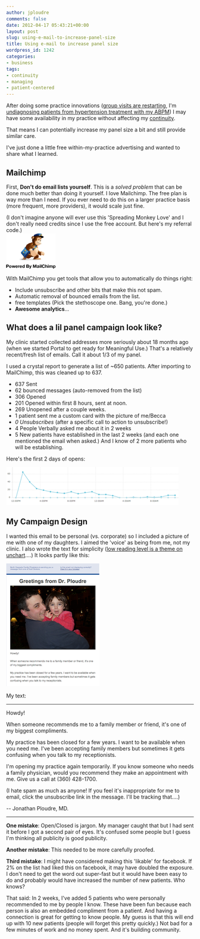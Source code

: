 ```yaml
---
author: jploudre
comments: false
date: 2012-04-17 05:43:21+00:00
layout: post
slug: using-e-mail-to-increase-panel-size
title: Using e-mail to increase panel size
wordpress_id: 1242
categories:
- business
tags:
- continuity
- managing
- patient-centered
---
```


After doing some practice innovations ([group visits are restarting](/2012/group-visit-invitation/), I'm [undiagnosing patients from hypertension treatment with my ABPM](/?s=abpm)) I may have some availability in my practice without affecting my [continuity](/2011/continuity-report/).

That means I can potentially increase my panel size a bit and still provide similar care.

I've just done a little free within-my-practice advertising and wanted to share what I learned.

## Mailchimp

First, **Don't do email lists yourself**. This is a *solved problem* that can be done much better than doing it yourself. I love Mailchimp. The free plan is way more than I need. If you ever need to do this on a larger practice basis (more frequent, more providers), it would scale just fine. 


(I don't imagine anyone will ever use this 'Spreading Monkey Love' and I don't really need credits since I use the free account. But here's my referral code.)  
[![](/files/2012/04/MC_MonkeyReward_05.png)](http://eepurl.com/k0gpf)

With MailChimp you get tools that allow you to automatically do things right:

* Include unsubscribe and other bits that make this not spam.
* Automatic removal of bounced emails from the list.
* free templates (Pick the stethoscope one. Bang, you're done.)
* **Awesome analytics**...

## What does a lil panel campaign look like?

My clinic started collected addresses more seriously about 18 months ago (when we started Portal to get ready for Meaningful Use.) That's a relatively recent/fresh list of emails. Call it about 1/3 of my panel.

I used a crystal report to generate a list of ~650 patients. After importing to MailChimp, this was cleaned up to 637.

* 637 Sent
* 62 bounced messages (auto-removed from the list)
* 306 Opened
* 201 Opened within first 8 hours, sent at noon. 
* 269 Unopened after a couple weeks.
* 1 patient sent me a custom card with the picture of me/Becca
* *0 Unsubscribes* (after a specific call to action to unsubscribe!)
* 4 People Verbally asked me about it in 2 weeks
* 5 New patients have established in the last 2 weeks (and each one mentioned the email when asked.) And I know of 2 more patients who will be establishing.

Here's the first 2 days of opens:

![](/files/2012/04/Screen-Shot-2012-04-16-at-10.23.09-PM.png)

## My Campaign Design

I wanted this email to be personal (vs. corporate) so I included a picture of me with one of my daughters. I aimed the 'voice' as being from me, not my clinic. I also wrote the text for simplicity ([low reading level is a theme on unchart](/?s=readability)....)  It looks partly like this:

![](/files/2012/04/Screen-Shot-2012-04-16-at-10.27.46-PM.png)

My text:

--------------
Howdy!
 
When someone recommends me to a family member or friend, it's one of my biggest compliments.
 
My practice has been closed for a few years. I want to be available when you need me. I've been accepting family members but sometimes it gets confusing when you talk to my receptionists.
 
I'm opening my practice again temporarily. If you know someone who needs a family physician, would you recommend they make an appointment with me. Give us a call at (360) 428-1700.
 
(I hate spam as much as anyone! If you feel it's inappropriate for me to email, click the unsubscribe link in the message. I'll be tracking
that....)
 
-- Jonathan Ploudre, MD.

-----------

**One mistake**: Open/Closed is jargon. My manager caught that but I had sent it before I got a second pair of eyes. It's confused some people but I guess I'm thinking all publicity is good publicity.

**Another mistake**: This needed to be more carefully proofed.

**Third mistake**: I might have considered making this 'likable' for facebook. If 2% on the list had liked this on facebook, it may have doubled the exposure. I don't need to get the word out super-fast but it would have been easy to do and probably would have increased the number of new patients. Who knows?

That said: In 2 weeks, I've added 5 patients who were personally recommended to me by people I know. These have been fun because each person is also an embedded compliment from a patient. And having a connection is great for getting to know people. My guess is that this will end up with 10 new patients (people will forget this pretty quickly.) Not bad for a few minutes of work and no money spent. And it's building community.
